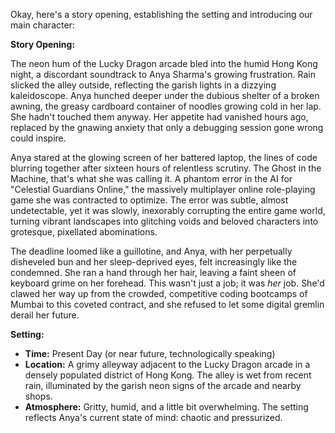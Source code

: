 Okay, here's a story opening, establishing the setting and introducing our main character:

**Story Opening:**

The neon hum of the Lucky Dragon arcade bled into the humid Hong Kong night, a discordant soundtrack to Anya Sharma's growing frustration. Rain slicked the alley outside, reflecting the garish lights in a dizzying kaleidoscope. Anya hunched deeper under the dubious shelter of a broken awning, the greasy cardboard container of noodles growing cold in her lap. She hadn't touched them anyway. Her appetite had vanished hours ago, replaced by the gnawing anxiety that only a debugging session gone wrong could inspire.

Anya stared at the glowing screen of her battered laptop, the lines of code blurring together after sixteen hours of relentless scrutiny. The Ghost in the Machine, that's what she was calling it. A phantom error in the AI for "Celestial Guardians Online," the massively multiplayer online role-playing game she was contracted to optimize. The error was subtle, almost undetectable, yet it was slowly, inexorably corrupting the entire game world, turning vibrant landscapes into glitching voids and beloved characters into grotesque, pixellated abominations.

The deadline loomed like a guillotine, and Anya, with her perpetually disheveled bun and her sleep-deprived eyes, felt increasingly like the condemned. She ran a hand through her hair, leaving a faint sheen of keyboard grime on her forehead. This wasn't just a job; it was *her* job. She'd clawed her way up from the crowded, competitive coding bootcamps of Mumbai to this coveted contract, and she refused to let some digital gremlin derail her future.

**Setting:**

*   **Time:** Present Day (or near future, technologically speaking)
*   **Location:** A grimy alleyway adjacent to the Lucky Dragon arcade in a densely populated district of Hong Kong. The alley is wet from recent rain, illuminated by the garish neon signs of the arcade and nearby shops.
*   **Atmosphere:** Gritty, humid, and a little bit overwhelming. The setting reflects Anya's current state of mind: chaotic and pressurized.
